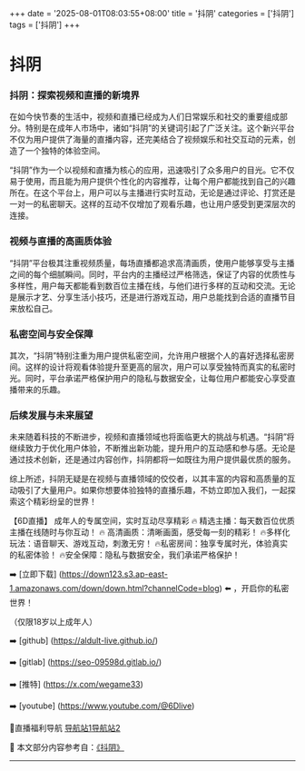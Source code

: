 +++
date = '2025-08-01T08:03:55+08:00'
title = '抖阴'
categories = ['抖阴']
tags = ['抖阴']
+++

# 抖阴

### 抖阴：探索视频和直播的新境界

在如今快节奏的生活中，视频和直播已经成为人们日常娱乐和社交的重要组成部分。特别是在成年人市场中，诸如“抖阴”的关键词引起了广泛关注。这个新兴平台不仅为用户提供了海量的直播内容，还完美结合了视频娱乐和社交互动的元素，创造了一个独特的体验空间。

“抖阴”作为一个以视频和直播为核心的应用，迅速吸引了众多用户的目光。它不仅易于使用，而且能为用户提供个性化的内容推荐，让每个用户都能找到自己的兴趣所在。在这个平台上，用户可以与主播进行实时互动，无论是通过评论、打赏还是一对一的私密聊天。这样的互动不仅增加了观看乐趣，也让用户感受到更深层次的连接。

### 视频与直播的高画质体验

“抖阴”平台极其注重视频质量，每场直播都追求高清画质，使用户能够享受与主播之间的每个细腻瞬间。同时，平台内的主播经过严格筛选，保证了内容的优质性与多样性，用户每天都能看到数百位主播在线，与他们进行多样的互动和交流。无论是展示才艺、分享生活小技巧，还是进行游戏互动，用户总能找到合适的直播节目来放松自己。

### 私密空间与安全保障

其次，“抖阴”特别注重为用户提供私密空间，允许用户根据个人的喜好选择私密房间。这样的设计将观看体验提升至更高的层次，用户可以享受独特而真实的私密时光。同时，平台承诺严格保护用户的隐私与数据安全，让每位用户都能安心享受直播带来的乐趣。

### 后续发展与未来展望

未来随着科技的不断进步，视频和直播领域也将面临更大的挑战与机遇。“抖阴”将继续致力于优化用户体验，不断推出新功能，提升用户的互动感和参与感。无论是通过技术创新，还是通过内容创作，抖阴都将一如既往为用户提供最优质的服务。

综上所述，抖阴无疑是在视频与直播领域的佼佼者，以其丰富的内容和高质量的互动吸引了大量用户。如果你想要体验独特的直播乐趣，不妨立即加入我们，一起探索这个精彩纷呈的世界！

【6D直播】
成年人的专属空间，实时互动尽享精彩
🔥 精选主播：每天数百位优质主播在线随时与你互动！
🔥 高清画质：清晰画面，感受每一刻的精彩！
🔥多样化玩法：语音聊天、游戏互动，刺激无穷！
🔥私密房间：独享专属时光，体验真实的私密体验！
🔥安全保障：隐私与数据安全，我们承诺严格保护！

➡️ [立即下载] (https://down123.s3.ap-east-1.amazonaws.com/down/down.html?channelCode=blog) ⬅️ ，开启你的私密世界！

（仅限18岁以上成年人）

➡️ [github] (https://aldult-live.github.io/)

➡️ [gitlab] (https://seo-09598d.gitlab.io/)

➡️ [推特] (https://x.com/wegame33)

➡️ [youtube] (https://www.youtube.com/@6Dlive)

🔞直播福利导航 [导航站1](https://webstack-86085a.gitlab.io/)[导航站2](https://onlygit123-2.github.io/)


📘 本文部分内容参考自：[《抖阴》](https://github.com/lxs25721/lxs)

---
